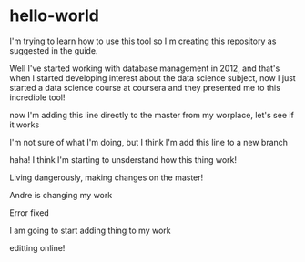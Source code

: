 # hello-world
I'm trying to learn how to use this tool so I'm creating this repository as suggested in the guide.

Well I've started working with database management in 2012, and that's when I started developing interest about the data science subject, now I just started a data science course at coursera and they presented me to this incredible tool!

now I'm adding this line directly to the master from my worplace, let's see if it works

I'm not sure of what I'm doing, but I think I'm add this line to a new branch

haha! I think I'm starting to unsderstand how this thing work!

Living dangerously, making changes on the master!

Andre is changing my work

Error fixed

I am going to start adding thing to my work

editting online!
